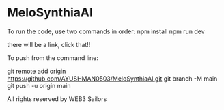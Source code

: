 # MeloSynthiaAI


To run the code, use two commands in order:
npm install
npm run dev

there will be a link, click that!!


To push from the command line:

git remote add origin https://github.com/AYUSHMAN0503/MeloSynthiaAI.git
git branch -M main
git push -u origin main

All rights reserved by WEB3 Sailors